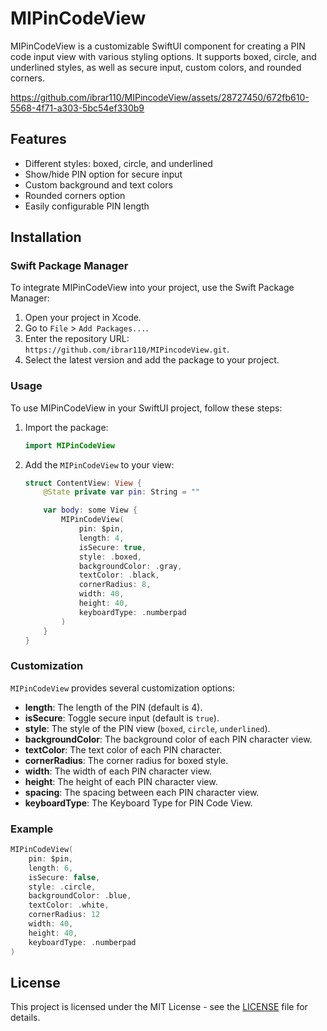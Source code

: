 # MIPinCodeView

MIPinCodeView is a customizable SwiftUI component for creating a PIN code input view with various styling options. It supports boxed, circle, and underlined styles, as well as secure input, custom colors, and rounded corners.





https://github.com/ibrar110/MIPincodeView/assets/28727450/672fb610-5568-4f71-a303-5bc54ef330b9



## Features

- Different styles: boxed, circle, and underlined
- Show/hide PIN option for secure input
- Custom background and text colors
- Rounded corners option
- Easily configurable PIN length

## Installation

### Swift Package Manager

To integrate MIPinCodeView into your project, use the Swift Package Manager:

1. Open your project in Xcode.
2. Go to `File` > `Add Packages...`.
3. Enter the repository URL: `https://github.com/ibrar110/MIPincodeView.git`.
4. Select the latest version and add the package to your project.

### Usage

To use MIPinCodeView in your SwiftUI project, follow these steps:

1. Import the package:
    ```swift
    import MIPinCodeView
    ```

2. Add the `MIPinCodeView` to your view:
    ```swift
    struct ContentView: View {
        @State private var pin: String = ""

        var body: some View {
            MIPinCodeView(
                pin: $pin,
                length: 4,
                isSecure: true,
                style: .boxed,
                backgroundColor: .gray,
                textColor: .black,
                cornerRadius: 8,
                width: 40,
                height: 40,
                keyboardType: .numberpad
            )
        }
    }
    ```

### Customization

`MIPinCodeView` provides several customization options:

- **length**: The length of the PIN (default is 4).
- **isSecure**: Toggle secure input (default is `true`).
- **style**: The style of the PIN view (`boxed`, `circle`, `underlined`).
- **backgroundColor**: The background color of each PIN character view.
- **textColor**: The text color of each PIN character.
- **cornerRadius**: The corner radius for boxed style.
- **width**: The width of each PIN character view.
- **height**: The height of each PIN character view.
- **spacing**: The spacing between each PIN character view.
- **keyboardType**: The Keyboard Type for PIN Code View.

### Example

```swift
MIPinCodeView(
    pin: $pin,
    length: 6,
    isSecure: false,
    style: .circle,
    backgroundColor: .blue,
    textColor: .white,
    cornerRadius: 12
    width: 40,
    height: 40,
    keyboardType: .numberpad
)
 ```

## License

This project is licensed under the MIT License - see the [LICENSE](LICENSE) file for details.

